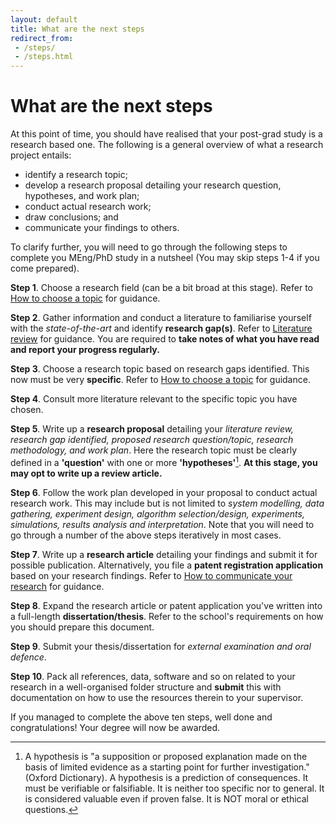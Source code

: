 ```yaml
---
layout: default
title: What are the next steps
redirect_from: 
 - /steps/
 - /steps.html
---
```


# What are the next steps
At this point of time, you should have realised that your post-grad study is a research based one. The following is a general overview of what a research project entails:
- identify a research topic;
- develop a research proposal detailing your research question, hypotheses, and work plan;
- conduct actual research work;
- draw conclusions; and
- communicate your findings to others.

To clarify further, you will need to go through the following steps to complete you MEng/PhD study in a nutsheel (You may skip steps 1-4 if you come prepared).

**Step 1**. Choose a research field (can be a bit broad at this stage). Refer to [How to choose a topic](./choosetopic.html) for guidance.

**Step 2**. Gather information and conduct a literature to familiarise yourself with the *state-of-the-art* and identify **research gap(s)**. Refer to [Literature review](./literature.html) for guidance. You are required to **take notes of what you have read and report your progress regularly.**

**Step 3**. Choose a research topic based on research gaps identified. This now must be very **specific**. Refer to [How to choose a topic](./choosetopic.html) for guidance.

**Step 4**. Consult more literature relevant to the specific topic you have chosen.

**Step 5**. Write up a **research proposal** detailing your *literature review, research gap identified, proposed research question/topic, research methodology, and work plan*. Here the research topic must be clearly defined in a **'question'** with one or more **'hypotheses'**[^1]. **At this stage, you may opt to write up a review article.**

[^1]: A hypothesis is "a supposition or proposed explanation made on the basis of limited evidence as a starting point for further investigation." (Oxford Dictionary). A hypothesis is a prediction of consequences. It must be verifiable or falsifiable. It is neither too specific nor to general. It is considered valuable even if proven false. It is NOT moral or ethical questions.

**Step 6**. Follow the work plan developed in your proposal to conduct actual research work. This may include but is not limited to *system modelling, data gathering, experiment design, algorithm selection/design, experiments, simulations, results analysis and interpretation*. Note that you will need to go through a number of the above steps iteratively in most cases.

**Step 7**. Write up a **research article** detailing your findings and submit it for possible publication. Alternatively, you file a **patent registration application** based on your research findings. Refer to [How to communicate your research](./communicate.html) for guidance.

**Step 8**. Expand the research article or patent application you've written into a full-length **dissertation/thesis**. Refer to the school's requirements on how you should prepare this document.

**Step 9**. Submit your thesis/dissertation for *external examination and oral defence*.

**Step 10**. Pack all references, data, software and so on related to your research in a well-organised folder structure and **submit** this with documentation on how to use the resources therein to your supervisor.

If you managed to complete the above ten steps, well done and congratulations! Your degree will now be awarded.